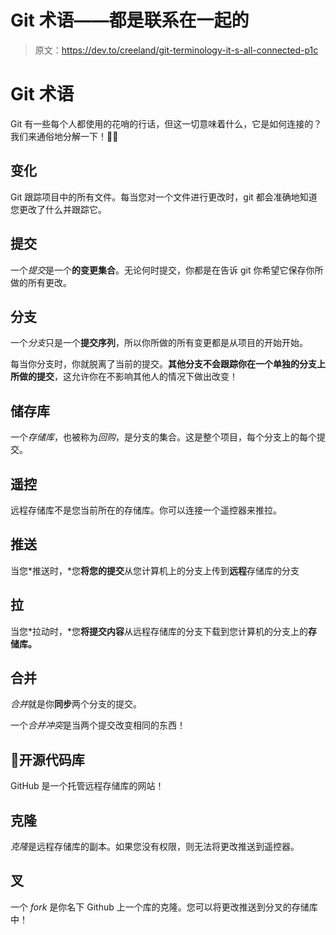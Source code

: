# Git 术语——都是联系在一起的

> 原文：<https://dev.to/creeland/git-terminology-it-s-all-connected-p1c>

# Git 术语

Git 有一些每个人都使用的花哨的行话，但这一切意味着什么，它是如何连接的？我们来通俗地分解一下！👨‍🏫

## 变化

Git 跟踪项目中的所有文件。每当您对一个文件进行更改时，git 都会准确地知道您更改了什么并跟踪它。

## 提交

一个*提交*是一个**的变更集合**。无论何时提交，你都是在告诉 git 你希望它保存你所做的所有更改。

## 分支

一个*分支*只是一个**提交序列**，所以你所做的所有变更都是从项目的开始开始。

每当你分支时，你就脱离了当前的提交。**其他分支不会跟踪你在一个单独的分支上所做的提交**，这允许你在不影响其他人的情况下做出改变！

## 储存库

一个*存储库*，也被称为*回购*，是分支的集合。这是整个项目，每个分支上的每个提交。

## 遥控

远程存储库不是您当前所在的存储库。你可以连接一个遥控器来推拉。

## 推送

当您*推送时，*您**将您的提交**从您计算机上的分支上传到**远程**存储库的分支

## 拉

当您*拉动时，*您**将提交内容**从远程存储库的分支下载到您计算机的分支上的**存储库。**

## 合并

*合并*就是你**同步**两个分支的提交。

一个*合并冲突*是当两个提交改变相同的东西！

## 🐙开源代码库

GitHub 是一个托管远程存储库的网站！

## 克隆

*克隆*是远程存储库的副本。如果您没有权限，则无法将更改推送到遥控器。

## 叉

一个 *fork* 是你名下 Github 上一个库的克隆。您可以将更改推送到分叉的存储库中！